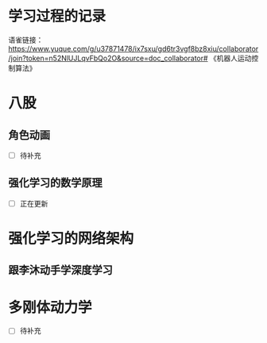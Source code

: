 # 学习过程的记录
语雀链接：https://www.yuque.com/g/u37871478/ix7sxu/gd6tr3vgf8bz8xiu/collaborator/join?token=n52NlUJLqvFbQo2O&source=doc_collaborator# 《机器人运动控制算法》
# 八股
## 角色动画
- [ ] 待补充
## 强化学习的数学原理
- [ ] 正在更新

# 强化学习的网络架构

## 跟李沐动手学深度学习 

# 多刚体动力学
- [ ] 待补充

